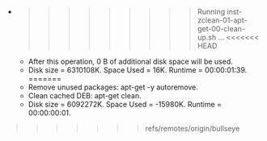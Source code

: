 * >>>>>>>>> Running inst-zclean-01-apt-get-00-clean-up.sh ...
<<<<<<< HEAD
  * After this operation, 0 B of additional disk space will be used.
  * Disk size = 6310108K. Space Used = 16K. Runtime = 00:00:01:39.
=======
  * Remove unused packages: apt-get -y autoremove.
  * Clean cached DEB: apt-get clean.
  * Disk size = 6092272K. Space Used = -15980K. Runtime = 00:00:00:01.
>>>>>>> refs/remotes/origin/bullseye
